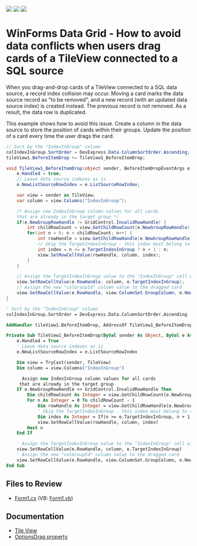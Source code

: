 <!-- default badges list -->
![](https://img.shields.io/endpoint?url=https://codecentral.devexpress.com/api/v1/VersionRange/518130311/21.1.5%2B)
[![](https://img.shields.io/badge/Open_in_DevExpress_Support_Center-FF7200?style=flat-square&logo=DevExpress&logoColor=white)](https://supportcenter.devexpress.com/ticket/details/T1105093)
[![](https://img.shields.io/badge/📖_How_to_use_DevExpress_Examples-e9f6fc?style=flat-square)](https://docs.devexpress.com/GeneralInformation/403183)
<!-- default badges end -->
# WinForms Data Grid - How to avoid data conflicts when users drag cards of a TileView connected to a SQL source

When you drag-and-drop cards of a TileView connected to a SQL data source, a record index collision may occur. Moving a card marks the data source record as "to be removed", and a new record (with an updated data source index) is created instead. The previous record is not removed. As a result, the data row is duplicated.

This example shows how to avoid this issue. Create a column in the data source to store the position of cards within their groups. Update the position of a card every time the user drags the card.

```cs
// Sort by the "IndexInGroup" column
colIndexInGroup.SortOrder = DevExpress.Data.ColumnSortOrder.Ascending;
tileView1.BeforeItemDrop += TileView1_BeforeItemDrop;

void TileView1_BeforeItemDrop(object sender, BeforeItemDropEventArgs e) {
    e.Handled = true;
    // Leave data source indexes as is
    e.NewListSourceRowIndex = e.ListSourceRowIndex;

    var view = sender as TileView;
    var column = view.Columns["IndexInGroup"];

    /* Assign new IndexInGroup column values for all cards
    that are already in the target group */
    if(e.NewGroupRowHandle != GridControl.InvalidRowHandle) {
        int childRowCount = view.GetChildRowCount(e.NewGroupRowHandle);
        for(int n = 0; n < childRowCount; n++) {
            int rowHandle = view.GetChildRowHandle(e.NewGroupRowHandle, n);
            // Skip the TargetIndexInGroup - this index must belong to the dragged card
            int index = n >= e.TargetIndexInGroup ? n + 1 : n;
            view.SetRowCellValue(rowHandle, column, index);
        }
    }

    // Assign the TargetIndexInGroup value to the "IndexInGroup" cell of the dragged card
    view.SetRowCellValue(e.RowHandle, column, e.TargetIndexInGroup);
    // Assign the new "colGroupId" column value to the dragged card
    view.SetRowCellValue(e.RowHandle, view.ColumnSet.GroupColumn, e.NewGroupColumnValue);
}
```

```vb
' Sort by the "IndexInGroup" column
colIndexInGroup.SortOrder = DevExpress.Data.ColumnSortOrder.Ascending

AddHandler tileView1.BeforeItemDrop, AddressOf TileView1_BeforeItemDrop

Private Sub TileView1_BeforeItemDrop(ByVal sender As Object, ByVal e As BeforeItemDropEventArgs)
    e.Handled = True
    ' Leave data source indexes as is
    e.NewListSourceRowIndex = e.ListSourceRowIndex

    Dim view = TryCast(sender, TileView)
    Dim column = view.Columns("IndexInGroup")

      Assign new IndexInGroup column values for all cards
     that are already in the target group 
    If e.NewGroupRowHandle <> GridControl.InvalidRowHandle Then
        Dim childRowCount As Integer = view.GetChildRowCount(e.NewGroupRowHandle)
        For n As Integer = 0 To childRowCount - 1
            Dim rowHandle As Integer = view.GetChildRowHandle(e.NewGroupRowHandle, n)
            ' Skip the TargetIndexInGroup - this index must belong to the dragged card
            Dim index As Integer = If(n >= e.TargetIndexInGroup, n + 1, n)
            view.SetRowCellValue(rowHandle, column, index)
        Next n
    End If

    ' Assign the TargetIndexInGroup value to the "IndexInGroup" cell of the dragged card
    view.SetRowCellValue(e.RowHandle, column, e.TargetIndexInGroup)
    ' Assign the new "colGroupId" column value to the dragged card
    view.SetRowCellValue(e.RowHandle, view.ColumnSet.GroupColumn, e.NewGroupColumnValue)
End Sub
```


## Files to Review

- [Form1.cs](./CS/Reorder/Form1.cs) (VB: [Form1.vb](./VB/Reorder/Form1.vb))


## Documentation

- [Tile View](https://docs.devexpress.com/WindowsForms/114728/controls-and-libraries/data-grid/views/tile-view)
- [OptionsDrag property](https://docs.devexpress.com/WindowsForms/DevExpress.XtraGrid.Views.Tile.TileView.OptionsDragDrop)

